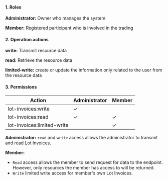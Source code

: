 #### 1. Roles

**Administrator:** Owner who manages the system

**Member:** Registered participant who is involved in the trading

#### 2. Operation actions

**write:** Transmit resource data

**read:** Retrieve the resource data

**limited-write:** create or update the information only related to the user from the resource data

#### 3. Permissions


|      Action                      | Administrator       | Member            |
|----------------------------------|---------------------|-------------------|
| lot-invoices:write  | ✓                   |                 |
| lot-invoices:read   | ✓                   | ✓                |
| lot-invoices:limited-write  |                    | ✓                |

**Administrator:** `read` and `write` access allows the administrator to transmit and read Lot Invoices.

**Member:** 
- `Read` access allows the member to send request for data to the endpoint. However, only resources the member has access to will be returned. 
- `Write` limited write access for member's own Lot Invoices.